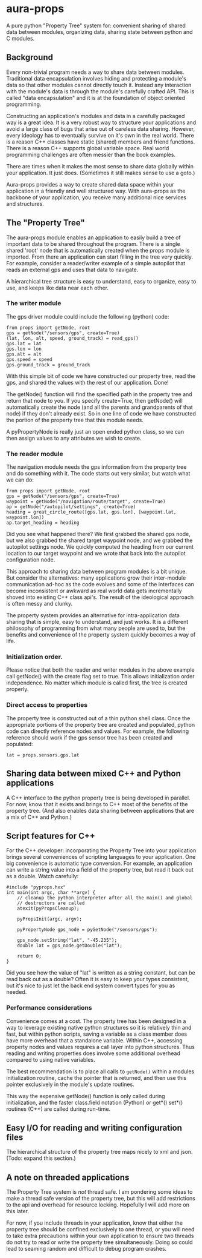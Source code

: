 # aura-props
A pure python "Property Tree" system for: convenient sharing of shared data between modules, organizing data, sharing state between python and C modules.

## Background

Every non-trivial program needs a way to share data between modules.
Traditional data encapsulation involves hiding and protecting a
module's data so that other modules cannot directly touch it.  Instead
any interaction with the module's data is through the module's
carefully crafted API.  This is called "data encapsulation" and it is
at the foundation of object oriented programming.

Constructing an application's modules and data in a carefully packaged
way is a great idea.  It is a very robust way to structure your
applications and avoid a large class of bugs that arise out of
careless data sharing.  However, every ideology has to eventually
survive on it's own in the real world.  There is a reason C++ classes
have static (shared) members and friend functions.  There is a reason
C++ supports global variable space.  Real world programming challenges
are often messier than the book examples.

There are times when it makes the most sense to share data globally
within your application. It just does.  (Sometimes it still makes
sense to use a goto.)

Aura-props provides a way to create shared data space within your
application in a friendly and well structured way.  With aura-props as
the backbone of your application, you receive many additional nice
services and structures.

## The "Property Tree"

The aura-props module enables an application to easily build a tree of
important data to be shared throughout the program.  There is a single
shared 'root' node that is automatically created when the props module
is imported.  From there an application can start filling in the tree
very quickly.  For example, consider a reader/writer example of a
simple autopilot that reads an external gps and uses that data to
navigate.

A hierarchical tree structure is easy to understand, easy to organize,
easy to use, and keeps like data near each other.

### The writer module

The gps driver module could include the following (python) code:

```
from props import getNode, root
gps = getNode("/sensors/gps", create=True)
(lat, lon, alt, speed, ground_track) = read_gps()
gps.lat = lat
gps.lon = lon
gps.alt = alt
gps.speed = speed
gps.ground_track = ground_track
```

With this simple bit of code we have constructed our property tree,
read the gps, and shared the values with the rest of our application.
Done!

The getNode() function will find the specified path in the property
tree and return that node to you.  If you specify create=True, then
getNode() will automatically create the node (and all the parents and
grandparents of that node) if they don't already exist.  So in one
line of code we have constructed the portion of the property tree that
this module needs.

A pyPropertyNode is really just an open ended python class, so we can
then assign values to any attributes we wish to create.

### The reader module

The navigation module needs the gps information from the property tree
and do something with it.  The code starts out very similar, but watch
what we can do:

```
from props import getNode, root
gps = getNode("/sensors/gps", create=True)
waypoint = getNode("/navigation/route/target", create=True)
ap = getNode("/autopilot/settings", create=True)
heading = great_circle_route([gps.lat, gps.lon], [waypoint.lat, waypoint.lon])
ap.target_heading = heading
```

Did you see what happened there?  We first grabbed the shared gps
node, but we also grabbed the shared target waypoint node, and we
grabbed the autopilot settings node.  We quickly computed the heading
from our current location to our target waypoint and we wrote that
back into the autopilot configuration node.

This approach to sharing data between program modules is a bit unique.
But consider the alternatives: many applications grow their
inter-module communication ad-hoc as the code evolves and some of the
interfaces can become inconsistent or awkward as real world data gets
incrementally shoved into existing C++ class api's.  The result of the
ideological approach is often messy and clunky.

The property system provides an alternative for intra-application data
sharing that is simple, easy to understand, and just works.  It is a
different philosophy of programming from what many people are used to,
but the benefits and convenience of the property system quickly
becomes a way of life.

### Initialization order.

Please notice that both the reader and writer modules in the above
example call getNode() with the create flag set to true.  This allows
initialization order independence.  No matter which module is called
first, the tree is created properly.

### Direct access to properties

The property tree is constructed out of a thin python shell class.
Once the appropriate portions of the property tree are created and
populated, python code can directly reference nodes and values.  For
example, the following reference should work if the gps sensor tree
has been created and populated:

```
lat = props.sensors.gps.lat
```

## Sharing data between mixed C++ and Python applications

A C++ interface to the python property tree is being developed in
parallel.  For now, know that it exists and brings to C++ most of the
benefits of the property tree.  (And also enables data sharing between
applications that are a mix of C++ and Python.)

## Script features for C++

For the C++ developer: incorporating the Property Tree into your
application brings several conveniences of scripting languages to your
application.  One big convenience is automatic type conversion.  For
example, an application can write a string value into a field of the
property tree, but read it back out as a double.  Watch carefully:

```
#include "pyprops.hxx"
int main(int argc, char **argv) {
    // cleanup the python interpreter after all the main() and global
    // destructors are called
    atexit(pyPropsCleanup);
    
    pyPropsInit(argc, argv);

    pyPropertyNode gps_node = pyGetNode("/sensors/gps");

    gps_node.setString("lat", "-45.235");
    double lat = gps_node.getDouble("lat");

    return 0;
}
```

Did you see how the value of "lat" is written as a string constant,
but can be read back out as a double?  Often it is easy to keep your
types consistent, but it's nice to just let the back end system convert
types for you as needed.
 
### Performance considerations

Convenience comes at a cost.  The property tree has been designed in a
way to leverage existing native python structures so it is relatively
thin and fast, but within python scripts, saving a variable as a class
member does have more overhead that a standalone variable.  Within
C++, accessing property nodes and values requires a call layer into
python structures.  Thus reading and writing properties does involve
some additional overhead compared to using native variables.

The best recommendation is to place all calls to `getNode()` within a
modules initialization routine, cache the pointer that is returned,
and then use this pointer exclusively in the module's update routines.

This way the expensive getNode() function is only called during
initialization, and the faster class.field notation (Python) or get*()
set*() routines (C++) are called during run-time.

## Easy I/O for reading and writing configuration files

The hierarchical structure of the property tree maps nicely to xml and
json. (Todo: expand this section.)

## A note on threaded applications

The Property Tree system is *not* thread safe.  I am pondering some
ideas to make a thread safe version of the property tree, but this
will add restrictions to the api and overhead for resource locking.
Hopefully I will add more on this later.

For now, if you include threads in your application, know that either
the property tree should be confined exclusively to one thread, or you
will need to take extra precautions within your own application to
ensure two threads do not try to read or write the property tree
simultaneously.  Doing so could lead to seaming random and difficult
to debug program crashes.
